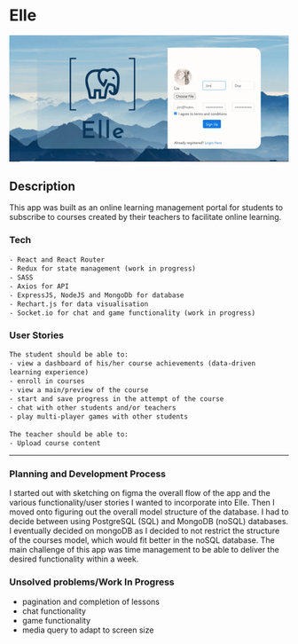 # Elle 

![elle](https://github.com/suha-nathan/elle/blob/main/img/elle.gif)

## Description
This app was built as an online learning management portal for students to subscribe to courses created by their teachers to facilitate online learning.

### Tech

```
- React and React Router
- Redux for state management (work in progress)
- SASS
- Axios for API
- ExpressJS, NodeJS and MongoDb for database
- Rechart.js for data visualisation
- Socket.io for chat and game functionality (work in progress)
```

### User Stories

```
The student should be able to:
- view a dashboard of his/her course achievements (data-driven learning experience)
- enroll in courses
- view a main/preview of the course 
- start and save progress in the attempt of the course
- chat with other students and/or teachers
- play multi-player games with other students

The teacher should be able to:
- Upload course content
```

---

### Planning and Development Process
I started out with sketching on figma the overall flow of the app and the various functionality/user stories I wanted to incorporate into Elle. Then I moved onto figuring out the overall model structure of the database. I had to decide between using PostgreSQL (SQL) and MongoDB (noSQL) databases. I eventually decided on mongoDB as I decided to not restrict the structure of the courses model, which would fit better in the noSQL database. The main challenge of this app was time management to be able to deliver the desired functionality within a week.

### Unsolved problems/Work In Progress

- pagination and completion of lessons
- chat functionality
- game functionality
- media query to adapt to screen size

